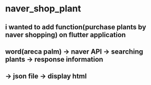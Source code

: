# naver_shop_plant

## i wanted to add function(purchase plants by naver shopping) on flutter application

## word(areca palm) -> naver API -> searching plants -> response information
## -> json file -> display html
